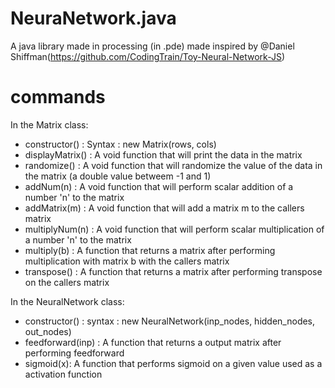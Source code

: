 # NeuraNetwork.java
A java library made in processing (in .pde) made inspired by @Daniel Shiffman(https://github.com/CodingTrain/Toy-Neural-Network-JS) 

# commands

In the Matrix class:
- constructor() : Syntax : new Matrix(rows, cols)
- displayMatrix() : A void function that will print the data in the matrix
- randomize() : A void function that will randomize the value of the data in the matrix (a double value betweem -1 and 1)
- addNum(n) : A void function that will perform scalar addition of a number 'n' to the matrix
- addMatrix(m) : A void function that will add a matrix m to the callers matrix
- multiplyNum(n) : A void function that will perform scalar multiplication of a number 'n' to the matrix
- multiply(b) : A function that returns a matrix after performing multiplication with matrix b with the callers matrix
- transpose() : A function that returns a matrix after performing transpose on the callers matrix

In the NeuralNetwork class:
- constructor() : syntax : new NeuralNetwork(inp_nodes, hidden_nodes, out_nodes)
- feedforward(inp) : A function that returns a output matrix after performing feedforward 
- sigmoid(x): A function that performs sigmoid on a given value used as a activation function
